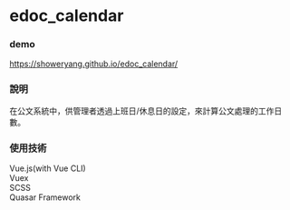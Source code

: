 
# edoc_calendar
### demo <br>

https://showeryang.github.io/edoc_calendar/ <br>

### 說明
在公文系統中，供管理者透過上班日/休息日的設定，來計算公文處理的工作日數。

### 使用技術
Vue.js(with Vue CLI) <br>
Vuex <br>
SCSS <br>
Quasar Framework <br>
